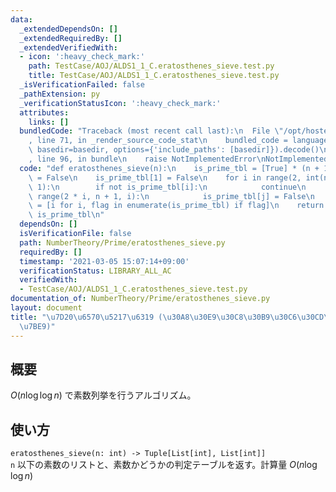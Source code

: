 ```yaml
---
data:
  _extendedDependsOn: []
  _extendedRequiredBy: []
  _extendedVerifiedWith:
  - icon: ':heavy_check_mark:'
    path: TestCase/AOJ/ALDS1_1_C.eratosthenes_sieve.test.py
    title: TestCase/AOJ/ALDS1_1_C.eratosthenes_sieve.test.py
  _isVerificationFailed: false
  _pathExtension: py
  _verificationStatusIcon: ':heavy_check_mark:'
  attributes:
    links: []
  bundledCode: "Traceback (most recent call last):\n  File \"/opt/hostedtoolcache/Python/3.9.5/x64/lib/python3.9/site-packages/onlinejudge_verify/documentation/build.py\"\
    , line 71, in _render_source_code_stat\n    bundled_code = language.bundle(stat.path,\
    \ basedir=basedir, options={'include_paths': [basedir]}).decode()\n  File \"/opt/hostedtoolcache/Python/3.9.5/x64/lib/python3.9/site-packages/onlinejudge_verify/languages/python.py\"\
    , line 96, in bundle\n    raise NotImplementedError\nNotImplementedError\n"
  code: "def eratosthenes_sieve(n):\n    is_prime_tbl = [True] * (n + 1)\n    is_prime_tbl[0]\
    \ = False\n    is_prime_tbl[1] = False\n    for i in range(2, int(n ** 0.5) +\
    \ 1):\n        if not is_prime_tbl[i]:\n            continue\n        for j in\
    \ range(2 * i, n + 1, i):\n            is_prime_tbl[j] = False\n    prime_list\
    \ = [i for i, flag in enumerate(is_prime_tbl) if flag]\n    return prime_list,\
    \ is_prime_tbl\n"
  dependsOn: []
  isVerificationFile: false
  path: NumberTheory/Prime/eratosthenes_sieve.py
  requiredBy: []
  timestamp: '2021-03-05 15:07:14+09:00'
  verificationStatus: LIBRARY_ALL_AC
  verifiedWith:
  - TestCase/AOJ/ALDS1_1_C.eratosthenes_sieve.test.py
documentation_of: NumberTheory/Prime/eratosthenes_sieve.py
layout: document
title: "\u7D20\u6570\u5217\u6319 (\u30A8\u30E9\u30C8\u30B9\u30C6\u30CD\u30B9\u306E\
  \u7BE9)"
---
```


## 概要
$O(n\log \log n)$ で素数列挙を行うアルゴリズム。

## 使い方
`eratosthenes_sieve(n: int) -> Tuple[List[int], List[int]]`  
`n` 以下の素数のリストと、素数かどうかの判定テーブルを返す。計算量 $O(n \log \log n)$
